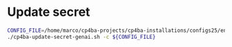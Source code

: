 # Update secret

```bash
CONFIG_FILE=/home/marco/cp4ba-projects/cp4ba-installations/configs25/env1-starter-all-but-adp.properties
./cp4ba-update-secret-genai.sh -c ${CONFIG_FILE}
```